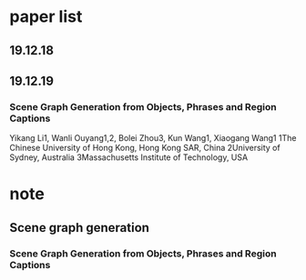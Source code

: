 # paper list

## 19.12.18

## 19.12.19

### Scene Graph Generation from Objects, Phrases and Region Captions

Yikang Li1, Wanli Ouyang1,2, Bolei Zhou3, Kun Wang1, Xiaogang Wang1 1The Chinese University of Hong Kong, Hong Kong SAR, China
2University of Sydney, Australia 3Massachusetts Institute of Technology, USA

###

# note

## Scene graph generation

### Scene Graph Generation from Objects, Phrases and Region Captions



